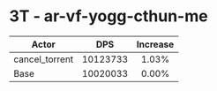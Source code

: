 # 3T - ar-vf-yogg-cthun-me
| Actor | DPS | Increase |
|---|:---:|:---:|
|cancel_torrent|10123733|1.03%|
|Base|10020033|0.00%|
